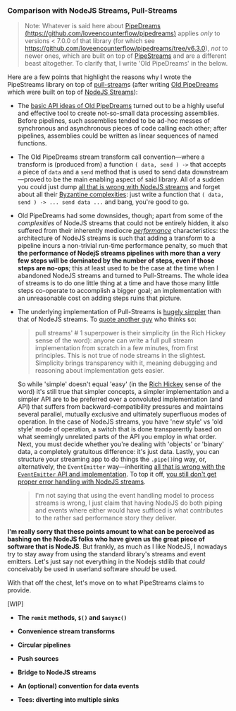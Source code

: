 
### Comparison with NodeJS Streams, Pull-Streams

> Note: Whatever is said here about [PipeDreams
> (https://github.com/loveencounterflow/pipedreams)](https://github.com/loveencounterflow/pipedreams)
> applies *only* to versions < 7.0.0 of that library (for which see
> https://github.com/loveencounterflow/pipedreams/tree/v6.3.0), *not* to newer
> ones, which are built on top of
> [PipeStreams](https://github.com/loveencounterflow/pipestreams) and are a
> different beast altogether. To clarify that, I write 'Old PipeDreams' in the
> below.

Here are a few points that highlight the reasons why I wrote the PipeStreams
library on top of [pull-stream](https://github.com/pull-stream/pull-stream)s
(after writing [Old PipeDreams](https://github.com/loveencounterflow/pipedreams/tree/v6.3.0)
which were built on top of [NodeJS
Streams](https://nodejs.org/api/stream.html)):

* The [basic API ideas of Old
  PipeDreams](https://github.com/loveencounterflow/pipedreams#the-remit-and-remit-async-methods)
  turned out to be a highly useful and effective tool to create not-so-small
  data processing assemblies. Before pipelines, such assemblies tended to be
  ad-hoc messes of synchronous and asynchronous pieces of code calling each
  other; after pipelines, assemblies could be written as linear sequences of
  named functions.

* The Old PipeDreams stream transform call convention—where a transform is
  (produced from) a function `( data, send ) ->` that accepts a piece of `data`
  and a `send` method that is used to send data downstream—proved to be the main
  enabling aspect of said library. All of a sudden you could just dump [all that
  is wrong with NodeJS
  streams](http://dominictarr.com/post/145135293917/history-of-streams) and
  forget about all their [Byzantine
  complexities](https://nodejs.org/api/stream.html): just write a function that
  `( data, send ) -> ... send data ...` and bang, you're good to go.

* Old PipeDreams had some downsides, though; apart from some of the
  *complexities* of NodeJS streams that could not be entirely hidden, it also
  suffered from their inherently mediocre
  [*performance*](https://github.com/loveencounterflow/basic-stream-benchmarks)
  characteristics: the architecture of NodeJS streams is such that adding a
  transform to a pipeline incurs a non-trivial run-time performance penalty, so
  much that **the performance of NodejS streams pipelines with more than a very
  few steps will be dominated by the number of steps, even if those steps are
  no-ops**; this at least used to be the case at the time when I abandoned
  NodeJS streams and turned to Pull-Streams. The whole idea of streams is to do
  one little thing at a time and have those many little steps co-operate to
  accomplish a bigger goal; an implementation with an unreasonable cost on
  adding steps ruins that picture.

* The underlying implementation of Pull-Streams is [hugely
  simpler](http://dominictarr.com/post/149248845122/pull-streams-pull-streams-are-a-very-simple)
  than that of NodeJS streams. To [quote another
  guy](https://github.com/ipfs/js-ipfs/issues/362#issuecomment-237597850) who
  thinks so:

  > pull streams' # 1 superpower is their simplicity (in the Rich Hickey sense
  > of the word): anyone can write a full pull stream implementation from
  > scratch in a few minutes, from first principles. This is not true of node
  > streams in the slightest. Simplicity brings transparency with it, meaning
  > debugging and reasoning about implementation gets easier.

  So while 'simple' doesn't equal 'easy' (in the [Rich
  Hickey](https://www.youtube.com/watch?v=rI8tNMsozo0) sense of the word) it's
  still true that simpler concepts, a simpler implementation and a simpler API
  are to be preferred over a convoluted implementation (and API) that suffers
  from backward-compatibility pressures and maintains several parallel, mutually
  exclusive and ultimately superfluous modes of operation. In the case of NodeJS
  streams, you have 'new style' vs 'old style' mode of operation, a switch that
  is done transparently based on what seemingly unrelated parts of the API you
  employ in what order. Next, you must decide whether you're dealing with
  'objects' or 'binary' data, a completely gratuitous difference: it's just
  data. Lastly, you can structure your streaming app to do things the
  `.pipe()`ing way, or, alternatively, the `EventEmitter` way—inheriting [all
  that is wrong with the `EventEmitter` API and
  implementation](https://github.com/sindresorhus/emittery#how-is-this-different-than-the-built-in-eventemitter-in-nodejs).
  To top it off, [you still don't get proper error handling with NodeJS
  streams](https://stackoverflow.com/a/22389498/7568091).

  > I'm not saying that using the event handling model to process streams is
  > wrong, I just claim that having NodeJS do both piping and events where
  > either would have sufficed is what contributes to the rather sad performance
  > story they deliver.

**I'm really sorry that these points amount to what can be perceived as bashing
on the NodeJS folks who have given us the great piece of software that is
NodeJS**. But frankly, as much as I like NodeJS, I nowadays try to stay away
from using the standard library's streams and event emitters. Let's just say not
everything in the Nodejs stdlib that *could* conceivably be used in userland
software *should* be used.

With that off the chest, let's move on to what PipeStreams claims to provide.

[WIP]

* **The `remit` methods, `$()` and `$async()`**

* **Convenience stream transforms**

* **Circular pipelines**

* **Push sources**

* **Bridge to NodeJS streams**

* **An (optional) convention for data events**

* **Tees: diverting into multiple sinks**



